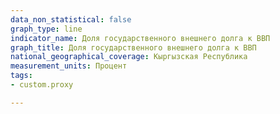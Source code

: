 ```yaml
---
data_non_statistical: false
graph_type: line
indicator_name: Доля государственного внешнего долга к ВВП
graph_title: Доля государственного внешнего долга к ВВП
national_geographical_coverage: Кыргызская Республика
measurement_units: Процент
tags:
- custom.proxy

---
```

